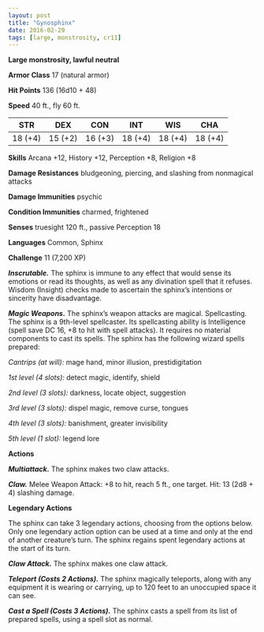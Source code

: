 ```yaml
---
layout: post
title: "Gynosphinx"
date: 2016-02-29
tags: [large, monstrosity, cr11]
---
```


**Large monstrosity, lawful neutral**

**Armor Class** 17 (natural armor)

**Hit Points** 136 (16d10 + 48)

**Speed** 40 ft., fly 60 ft.

|   STR   |   DEX   |   CON   |   INT   |   WIS   |   CHA   |
|:-----:|:-----:|:-----:|:-----:|:-----:|:-----:|
| 18 (+4) | 15 (+2) | 16 (+3) | 18 (+4) | 18 (+4) | 18 (+4) |

**Skills** Arcana +12, History +12, Perception +8, Religion +8 

**Damage Resistances** bludgeoning, piercing, and slashing from nonmagical attacks 

**Damage Immunities** psychic 

**Condition Immunities** charmed, frightened 

**Senses** truesight 120 ft., passive Perception 18 

**Languages** Common, Sphinx 

**Challenge** 11 (7,200 XP)

***Inscrutable.*** The sphinx is immune to any effect that would sense its emotions or read its thoughts, as well as any divination spell that it refuses. Wisdom (Insight) checks made to ascertain the sphinx’s intentions or sincerity have disadvantage.

***Magic Weapons.*** The sphinx’s weapon attacks are magical. Spellcasting. The sphinx is a 9th-level spellcaster. Its spellcasting ability is Intelligence (spell save DC 16, +8 to hit with spell attacks). It requires no material components to cast its spells. The sphinx has the following wizard spells prepared: 

*Cantrips (at will):* mage hand, minor illusion, prestidigitation 

*1st level (4 slots):* detect magic, identify, shield 

*2nd level (3 slots):* darkness, locate object, suggestion 

*3rd level (3 slots):* dispel magic, remove curse, tongues 

*4th level (3 slots):* banishment, greater invisibility 

*5th level (1 slot):* legend lore 

**Actions**

***Multiattack.*** The sphinx makes two claw attacks. 

***Claw.*** Melee Weapon Attack: +8 to hit, reach 5 ft., one target. Hit: 13 (2d8 + 4) slashing damage. 

**Legendary Actions**

The sphinx can take 3 legendary actions, choosing from the options below. Only one legendary action option can be used at a time and only at the end of another creature’s turn. The sphinx regains spent legendary actions at the start of its turn. 

***Claw Attack.*** The sphinx makes one claw attack. 

***Teleport (Costs 2 Actions).*** The sphinx magically teleports, along with any equipment it is wearing or carrying, up to 120 feet to an unoccupied space it can see. 

***Cast a Spell (Costs 3 Actions).*** The sphinx casts a spell from its list of prepared spells, using a spell slot as normal.